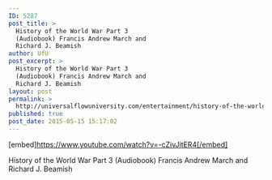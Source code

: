 ```yaml
---
ID: 5287
post_title: >
  History of the World War Part 3
  (Audiobook) Francis Andrew March and
  Richard J. Beamish
author: UfU
post_excerpt: >
  History of the World War Part 3
  (Audiobook) Francis Andrew March and
  Richard J. Beamish
layout: post
permalink: >
  http://universalflowuniversity.com/entertainment/history-of-the-world-war-part-3-audiobook-francis-andrew-march-and-richard-j-beamish/
published: true
post_date: 2015-05-15 15:17:02
---
```

[embed]https://www.youtube.com/watch?v=-cZivJitER4[/embed]<br>
<p>History of the World War Part 3 (Audiobook) Francis Andrew March and Richard J. Beamish</p>